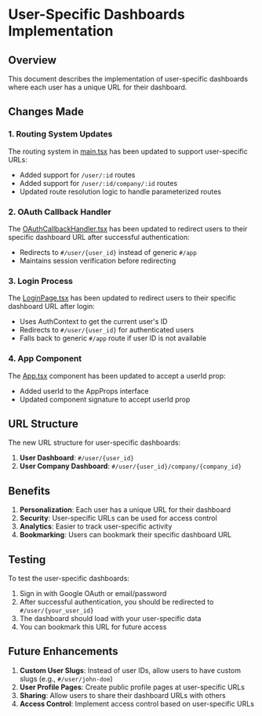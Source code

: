 # User-Specific Dashboards Implementation

## Overview

This document describes the implementation of user-specific dashboards where each user has a unique URL for their dashboard.

## Changes Made

### 1. Routing System Updates

The routing system in [main.tsx](file:///c%3A/Users/welcome/Desktop/StartupValueSimulator/startup-simulator-next/src/main.tsx) has been updated to support user-specific URLs:

- Added support for `/user/:id` routes
- Added support for `/user/:id/company/:id` routes
- Updated route resolution logic to handle parameterized routes

### 2. OAuth Callback Handler

The [OAuthCallbackHandler.tsx](file:///c%3A/Users/welcome/Desktop/StartupValueSimulator/startup-simulator-next/src/components/OAuthCallbackHandler.tsx) has been updated to redirect users to their specific dashboard URL after successful authentication:

- Redirects to `#/user/{user_id}` instead of generic `#/app`
- Maintains session verification before redirecting

### 3. Login Process

The [LoginPage.tsx](file:///c%3A/Users/welcome/Desktop/StartupValueSimulator/startup-simulator-next/src/pages/LoginPage.tsx) has been updated to redirect users to their specific dashboard URL after login:

- Uses AuthContext to get the current user's ID
- Redirects to `#/user/{user_id}` for authenticated users
- Falls back to generic `#/app` route if user ID is not available

### 4. App Component

The [App.tsx](file:///c%3A/Users/welcome/Desktop/StartupValueSimulator/startup-simulator-next/src/App.tsx) component has been updated to accept a userId prop:

- Added userId to the AppProps interface
- Updated component signature to accept userId prop

## URL Structure

The new URL structure for user-specific dashboards:

1. **User Dashboard**: `#/user/{user_id}`
2. **User Company Dashboard**: `#/user/{user_id}/company/{company_id}`

## Benefits

1. **Personalization**: Each user has a unique URL for their dashboard
2. **Security**: User-specific URLs can be used for access control
3. **Analytics**: Easier to track user-specific activity
4. **Bookmarking**: Users can bookmark their specific dashboard URL

## Testing

To test the user-specific dashboards:

1. Sign in with Google OAuth or email/password
2. After successful authentication, you should be redirected to `#/user/{your_user_id}`
3. The dashboard should load with your user-specific data
4. You can bookmark this URL for future access

## Future Enhancements

1. **Custom User Slugs**: Instead of user IDs, allow users to have custom slugs (e.g., `#/user/john-doe`)
2. **User Profile Pages**: Create public profile pages at user-specific URLs
3. **Sharing**: Allow users to share their dashboard URLs with others
4. **Access Control**: Implement access control based on user-specific URLs

